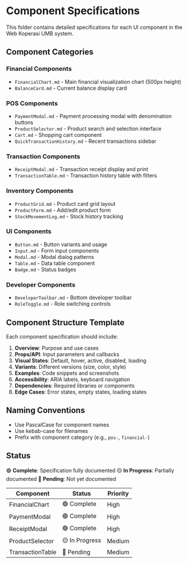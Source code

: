 # Component Specifications

This folder contains detailed specifications for each UI component in the Web Koperasi UMB system.

## Component Categories

### Financial Components
- `FinancialChart.md` - Main financial visualization chart (500px height)
- `BalanceCard.md` - Current balance display card

### POS Components
- `PaymentModal.md` - Payment processing modal with denomination buttons
- `ProductSelector.md` - Product search and selection interface
- `Cart.md` - Shopping cart component
- `QuickTransactionHistory.md` - Recent transactions sidebar

### Transaction Components
- `ReceiptModal.md` - Transaction receipt display and print
- `TransactionTable.md` - Transaction history table with filters

### Inventory Components
- `ProductGrid.md` - Product card grid layout
- `ProductForm.md` - Add/edit product form
- `StockMovementLog.md` - Stock history tracking

### UI Components
- `Button.md` - Button variants and usage
- `Input.md` - Form input components
- `Modal.md` - Modal dialog patterns
- `Table.md` - Data table component
- `Badge.md` - Status badges

### Developer Components
- `DeveloperToolbar.md` - Bottom developer toolbar
- `RoleToggle.md` - Role switching controls

## Component Structure Template

Each component specification should include:

1. **Overview**: Purpose and use cases
2. **Props/API**: Input parameters and callbacks
3. **Visual States**: Default, hover, active, disabled, loading
4. **Variants**: Different versions (size, color, style)
5. **Examples**: Code snippets and screenshots
6. **Accessibility**: ARIA labels, keyboard navigation
7. **Dependencies**: Required libraries or components
8. **Edge Cases**: Error states, empty states, loading states

## Naming Conventions

- Use PascalCase for component names
- Use kebab-case for filenames
- Prefix with component category (e.g., `pos-`, `financial-`)

## Status

🟢 **Complete**: Specification fully documented
🟡 **In Progress**: Partially documented
🔴 **Pending**: Not yet documented

| Component | Status | Priority |
|-----------|--------|----------|
| FinancialChart | 🟢 Complete | High |
| PaymentModal | 🟢 Complete | High |
| ReceiptModal | 🟢 Complete | High |
| ProductSelector | 🟡 In Progress | Medium |
| TransactionTable | 🔴 Pending | Medium |
